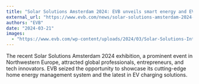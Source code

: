 ```yaml
---
title: "Solar Solutions Amsterdam 2024: EVB unveils smart energy and EV charging solutions"
external_url: "https://www.evb.com/news/solar-solutions-amsterdam-2024-evb-unveils-smart-energy-and-ev-charging-solutions/"
authors: "EVB"
date: "2024-03-21"
images:
  - "https://www.evb.com/wp-content/uploads/2024/03/Solar-Solutions-Internation-2024-news.jpg"
---
```


The recent Solar Solutions Amsterdam 2024 exhibition, a prominent event in Northwestern Europe, attracted global professionals, entrepreneurs, and tech innovators. EVB seized the opportunity to showcase its cutting-edge home energy management system and the latest in EV charging solutions.